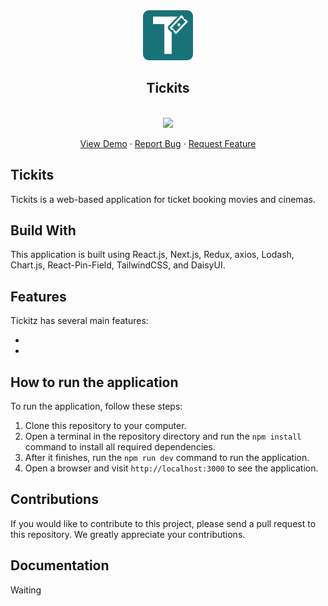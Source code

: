 <div align="center">
    <img src="./public/images/logo-rect.svg" alt="Logo" width="80" height="80">

  <h2 align="center">Tickits</h2>

<br>
<img src="https://skillicons.dev/icons?i=react,next,javascript,html,css,redux,tailwind,vercel" />

  <p align="center">
    <a href="https://tickits-fe.vercel.app/">View Demo</a>
    ·
    <a href="mailto:purapuraturtle69@gmail.com">Report Bug</a>
    ·
    <a href="mailto:purapuraturtle69@gmail.com">Request Feature</a>
  </p>
</div>

## Tickits

Tickits is a web-based application for ticket booking movies and cinemas.

## Build With

This application is built using React.js, Next.js, Redux, axios, Lodash, Chart.js, React-Pin-Field, TailwindCSS, and DaisyUI.

## Features

Tickitz has several main features:

-
-

## How to run the application

To run the application, follow these steps:

1. Clone this repository to your computer.
2. Open a terminal in the repository directory and run the `npm install` command to install all required dependencies.
3. After it finishes, run the `npm run dev` command to run the application.
4. Open a browser and visit `http://localhost:3000` to see the application.

## Contributions

If you would like to contribute to this project, please send a pull request to this repository. We greatly appreciate your contributions.

## Documentation

Waiting
